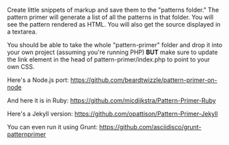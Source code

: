 Create little snippets of markup and save them to the "patterns folder." The pattern primer will generate a list of all the patterns in that folder. You will see the pattern rendered as HTML. You will also get the source displayed in a textarea.

You should be able to take the whole "pattern-primer" folder and drop it into your own project (assuming you're running PHP) **BUT** make sure to update the link element in the head of pattern-primer/index.php to point to your own CSS.

Here's a Node.js port: https://github.com/beardtwizzle/pattern-primer-on-node

And here it is in Ruby: https://github.com/micdijkstra/Pattern-Primer-Ruby

Here's a Jekyll version: https://github.com/opattison/Pattern-Primer-Jekyll

You can even run it using Grunt: https://github.com/asciidisco/grunt-patternprimer
